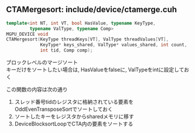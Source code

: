 ## CTAMergesort: include/device/ctamerge.cuh

```C++
template<int NT, int VT, bool HasValue, typename KeyType,
         typename ValType, typename Comp>
MGPU_DEVICE void
CTAMergesort(KeyType threadKeys[VT], ValType threadValues[VT],
             KeyType* keys_shared, ValType* values_shared, int count,
             int tid, Comp comp);
```

ブロックレベルのマージソート  
キーだけをソートしたい場合は, HasValueをfalseに, ValTypeをintに設定しておく  

この関数の内容は次の通り  
1. スレッド番号tidのレジスタに格納されている要素をOddEvenTransposeSortでソートしておく  
2. ソートしたキーをレジスタからsharedメモリに移す  
3. DeviceBlocksortLoopでCTA内の要素をソートする  
